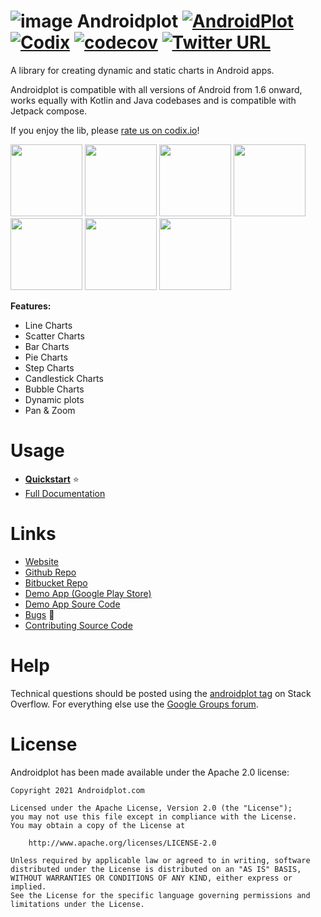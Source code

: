 # ![image](docs/images/aplogo_small.png) Androidplot [![AndroidPlot](https://www.appbrain.com/stats/libraries/shield/androidplot.svg)](https://www.appbrain.com/stats/libraries/details/androidplot/androidplot) [![Codix](http://codix.io/gh/badge/halfhp/androidplot)](http://codix.io/gh/repo/halfhp/androidplot) [![codecov](https://codecov.io/gh/halfhp/androidplot/branch/master/graph/badge.svg)](https://codecov.io/gh/halfhp/androidplot) [![Twitter URL](https://img.shields.io/twitter/url/https/twitter.com/androidplot.svg?style=social&label=Follow%20Us)](https://twitter.com/androidplot)

A library for creating dynamic and static charts in Android apps. 

Androidplot is compatible with all versions of Android from 1.6 onward, works equally with Kotlin and Java codebases
and is compatible with Jetpack compose.

If you enjoy the lib, please [rate us on codix.io](http://codix.io/gh/repo/halfhp/androidplot)!

<img src="docs/images/screens/fx_vert.png" width="115"> <img src="docs/images/screens/candlestick_vert.png" width="115"> <img src="docs/images/screens/pie_vert.png" width="115"> <img src="docs/images/screens/scatter_vert.png" width="115"> <img src="docs/images/screens/step_vert.png" width="115"> <img src="docs/images/screens/bubble_vert.png" width="115"> <img src="docs/images/screens/bar_vert.png" width="115">

**Features:**

* Line Charts
* Scatter Charts
* Bar Charts
* Pie Charts
* Step Charts
* Candlestick Charts
* Bubble Charts
* Dynamic plots
* Pan & Zoom

# Usage

* **[Quickstart](docs/quickstart.md)** :star: 
* [Full Documentation](docs/index.md)

# Links

* [Website](http://androidplot.com)
* [Github Repo](https://github.com/halfhp/androidplot)
* [Bitbucket Repo](https://bitbucket.org/androidplot/androidplot)
* [Demo App (Google Play Store)](https://play.google.com/store/apps/details?id=com.androidplot.demos&hl=en)
* [Demo App Soure Code](https://bitbucket.org/androidplot/androidplot/src/1538c5dfa56aed0d2cfdcbc7cdc6173e605543cd/demoapp/?at=master)
* [Bugs](https://github.com/halfhp/androidplot/issues) :ant: 
* [Contributing Source Code](docs/contributing.md)

# Help
Technical questions should be posted using the [androidplot tag](http://stackoverflow.com/questions/tagged/androidplot) on Stack Overflow.  For everything else use the [Google Groups forum](https://groups.google.com/d/forum/androidplot).

# License
Androidplot has been made available under the Apache 2.0 license:

    Copyright 2021 Androidplot.com

    Licensed under the Apache License, Version 2.0 (the "License");
    you may not use this file except in compliance with the License.
    You may obtain a copy of the License at

        http://www.apache.org/licenses/LICENSE-2.0

    Unless required by applicable law or agreed to in writing, software
    distributed under the License is distributed on an "AS IS" BASIS,
    WITHOUT WARRANTIES OR CONDITIONS OF ANY KIND, either express or implied.
    See the License for the specific language governing permissions and
    limitations under the License.
